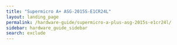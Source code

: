 ```yaml
---
title: "Supermicro A+ ASG-2015S-E1CR24L"
layout: landing_page
permalink: /hardware-guide/supermicro-a-plus-asg-2015s-e1cr24l/
sidebar: hardware_guide_sidebar
search: exclude
---
```

